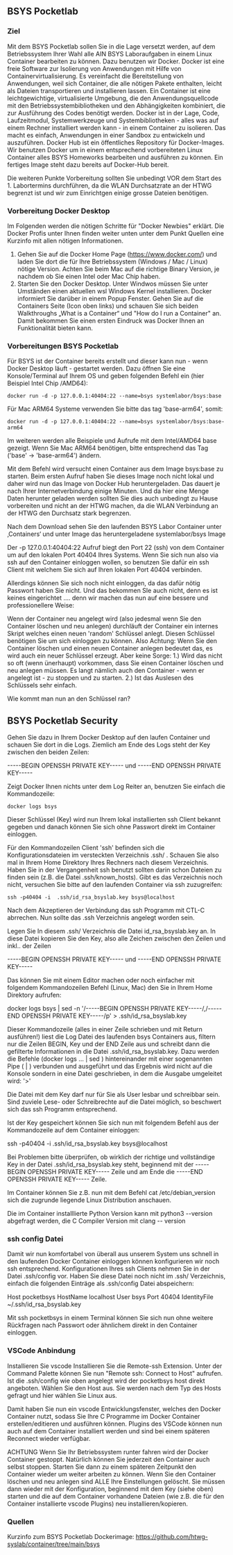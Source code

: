 ## BSYS Pocketlab

### Ziel
Mit dem BSYS Pocketlab sollen Sie in die Lage versetzt werden, auf dem Betriebssystem Ihrer Wahl alle AIN BSYS Laboraufgaben in einem Linux Container bearbeiten zu können. Dazu benutzen wir Docker. 
Docker ist eine freie Software zur Isolierung von Anwendungen mit Hilfe von Containervirtualisierung. Es vereinfacht die Bereitstellung von Anwendungen, weil sich Container, die alle nötigen Pakete enthalten, leicht als Dateien transportieren und installieren lassen. Ein Container ist eine leichtgewichtige, virtualisierte Umgebung, die den Anwendungsquellcode mit den Betriebssystembibliotheken und den Abhängigkeiten kombiniert, die zur Ausführung des Codes benötigt werden. 
Docker ist in der Lage, Code, Laufzeitmodul, Systemwerkzeuge und Systembibliotheken - alles was auf einem Rechner installiert werden kann - in einem Container zu isolieren. Das macht es einfach, Anwendungen in einer Sandbox zu entwickeln und auszuführen. Docker Hub ist ein öffentliches Repository für Docker-Images.
Wir benutzen Docker um in einem entsprechend vorbereiteten Linux Container alles BSYS Homeworks bearbeiten und ausführen zu können. Ein fertiges Image steht dazu bereits auf Docker-Hub bereit.

Die weiteren Punkte Vorbereitung sollten Sie unbedingt VOR dem Start des 1. Labortermins durchführen, da die WLAN Durchsatzrate an der HTWG begrenzt ist und wir zum Einrichtgen einige grosse Dateien benötigen. 

### Vorbereitung Docker Desktop

Im Folgenden werden die nötigen Schritte für "Docker Newbies" erklärt. Die Docker Profis unter Ihnen finden weiter unten unter dem Punkt Quellen eine Kurzinfo mit allen nötigen Informationen.
    
1. Gehen Sie auf die Docker Home Page (https://www.docker.com/) und laden Sie dort die für Ihre Betriebssystem (Windows / Mac / Linux) nötige Version. Achten Sie beim Mac auf die richtige Binary Version, je nachdem ob Sie einen Intel oder Mac Chip haben.
2. Starten Sie den Docker Desktop. Unter Windwos müssen Sie unter Umständen einen aktuellen wsl Windows Kernel installieren. Docker informiert Sie darüber in einem Popup Fenster. Gehen Sie auf die Containers Seite (Icon oben links) und schauen Sie sich beiden Walkthroughs „What is a Container“ und "How do I run a Container" an. Damit bekommen Sie einen ersten Eindruck was Docker Ihnen an Funktionalität bieten kann.

### Vorbereitungen BSYS Pocketlab
Für BSYS ist der Container bereits erstellt und dieser kann nun - wenn Docker Desktop läuft - gestartet werden.
Dazu öffnen Sie eine Konsole/Terminal auf Ihrem OS und geben folgenden Befehl ein (hier Beispiel Intel Chip /AMD64):

    docker run -d -p 127.0.0.1:40404:22 --name=bsys systemlabor/bsys:base

Für Mac ARM64 Systeme verwenden Sie bitte das tag 'base-arm64', somit:
    
    docker run -d -p 127.0.0.1:40404:22 --name=bsys systemlabor/bsys:base-arm64 

Im weiteren werden alle Beispiele und Aufrufe mit dem Intel/AMD64 base gezeigt. Wenn Sie Mac ARM64 benötigen, bitte entsprechend das Tag ('base' -> 'base-arm64') ändern.

Mit dem Befehl wird versucht einen Container aus dem Image bsys:base zu starten. Beim ersten Aufruf haben Sie dieses Image noch nicht lokal und daher wird nun das Image von Docker Hub heruntergeladen. Das dauert je nach Ihrer Internetverbindung einige Minuten. Und da hier eine Menge Daten herunter geladen werden sollten Sie dies auch unbedingt zu Hause vorbereiten und nicht an der HTWG machen, da die WLAN Verbindung an der HTWG den Durchsatz stark begrenzen. 

Nach dem Download sehen Sie den laufenden BSYS Labor Container unter ‚Containers‘ und unter Image das heruntergeladene systemlabor/bsys Image

Der -p 127.0.0.1:40404:22 Aufruf biegt den Port 22 (ssh) von dem Container um auf den lokalen Port 40404 Ihres Systems. Wenn Sie sich nun also via ssh auf den Container einloggen wollen, so benutzen Sie dafür ein ssh Client mit welchem Sie sich auf Ihren lokalen Port 40404 verbinden.

Allerdings können Sie sich noch nicht einloggen, da das dafür nötig Passwort haben Sie nicht. Und das bekommen SIe auch nicht, denn es ist keines eingerichtet .... denn wir machen das nun auf eine bessere und professionellere Weise:
    
Wenn der Container neu angelegt wird (also jedesmal wenn Sie den Container löschen und neu anlegen) durchläuft der Container ein internes Skript welches einen neuen 'random' Schlüssel anlegt. Diesen Schlüssel benötigen Sie um sich einloggen zu können. Also Achtung: Wenn Sie den Container löschen und einen neuen Container anlegen bedeutet das, es wird auch ein neuer Schlüssel erzeugt. Aber keine Sorge:
     1.) Wird das nicht so oft (wenn ünerhaupt) vorkommen, dass Sie einen Container löschen und neu anlegen müssen. Es langt nämlich auch den Container - wenn er angelegt ist - zu stoppen und zu starten.
     2.) Ist das Auslesen des Schlüssels sehr einfach.
 
Wie kommt man nun an den Schlüssel ran?

## BSYS Pocketlab Security
Gehen Sie dazu in Ihrem Docker Desktop auf den laufen Container und schauen Sie dort in die Logs. Ziemlich am Ende des Logs steht der Key zwischen den beiden Zeilen:
    
-----BEGIN OPENSSH PRIVATE KEY-----  und
-----END OPENSSH PRIVATE KEY-----

Zeigt Docker Ihnen nichts unter dem Log Reiter an,  benutzen Sie einfach die Kommandozeile:
    
    docker logs bsys
    
Dieser Schlüssel (Key) wird nun Ihrem lokal installierten ssh Client bekannt gegeben und danach können Sie sich ohne Passwort direkt im Container einloggen. 

Für den Kommandozeilen Client 'ssh' befinden sich die Konfigurationsdateien im versteckten Verzeichnis .ssh/ . Schauen Sie also mal in Ihrem Home Direktory Ihres Rechners nach diesem Verzeichnis. Haben Sie in der Vergangenheit ssh benutzt sollten darin schon Dateien zu finden sein (z.B. die Datei .ssh/known_hosts). Gibt es das Verzeichnis noch nicht, versuchen Sie bitte auf den laufenden Container via ssh zuzugreifen:

    ssh -p40404 -i  .ssh/id_rsa_bsyslab.key bsys@localhost 

Nach dem Akzeptieren der Verbindung das ssh Programm mit CTL-C abrrechen. Nun sollte das .ssh Verzeichnis angelegt worden sein.

Legen Sie In diesem .ssh/ Verzeichnis die Datei id_rsa_bsyslab.key an. In diese Datei kopieren Sie den Key, also alle Zeichen zwischen den Zeilen und inkl.. der Zeilen

-----BEGIN OPENSSH PRIVATE KEY----- und 
-----END OPENSSH PRIVATE KEY-----

Das können Sie mit einem Editor machen oder noch einfacher mit folgendem Kommandozeilen Befehl (Linux, Mac) den Sie in Ihrem Home Direktory aufrufen:
    
docker logs bsys | sed -n '/-----BEGIN OPENSSH PRIVATE KEY-----/,/-----END OPENSSH PRIVATE KEY-----/p' > .ssh/id_rsa_bsyslab.key

Dieser Kommandozeile (alles in einer Zeile schrieben und mit Return ausführen!) liest die Log Datei des laufenden bsys Containers aus, filtern nur die Zeilen BEGIN, Key und der END Zeile aus und schreibt dann die gefilterte Informationen in die Datei .ssh/id_rsa_bsyslab.key. Dazu werden die Befehle (docker logs ... | sed ) hintereinander mit einer sogenannten Pipe ( | ) verbunden und ausgeführt und das Ergebnis wird nicht auf die Konsole sondern in eine Datei geschrieben, in dem die Ausgabe umgeleitet wird:  '>' 

Die Datei mit dem Key darf nur für Sie als User lesbar und schreibbar sein. Sind zuviele Lese- oder Schreibrechte auf die Datei möglich, so beschwert sich das ssh Programm entsprechend. 

Ist der Key gespeichert können Sie sich nun mit folgendem Befehl aus der Kommandozeile auf dem Container einloggen:
    
ssh -p40404 -i  .ssh/id_rsa_bsyslab.key bsys@localhost
 
Bei Problemen bitte überprüfen, ob wirklich der richtige und vollständige Key in der Datei .ssh/id_rsa_bsyslab.key steht, beginnend mit der 
-----BEGIN OPENSSH PRIVATE KEY----- Zeile und am Ende die 
-----END OPENSSH PRIVATE KEY----- Zeile.
    
Im Container können Sie z.B. nun mit dem Befehl cat /etc/debian_version sich die zugrunde liegende Linux Distribution anschauen.

Die im Container installlierte Python Version kann mit 
python3 --version
abgefragt werden, die C Compiler Version mit
clang -- version

### ssh config Datei
Damit wir nun komfortabel von überall aus unserem System uns schnell in den laufenden Docker Container einloggen können konfigurieren wir noch ssh entsprechend. Konfigurationen Ihres ssh Clients nehmen Sie in der Datei .ssh/config vor. Haben Sie diese Datei noch nicht im .ssh/ Verzeichnis, einfach die folgenden Einträge als .ssh/config Datei abspeichern:

Host pocketbsys
    HostName localhost
    User bsys
    Port 40404
    IdentityFile ~/.ssh/id_rsa_bsyslab.key
    
Mit ssh pocketbsys in einem Terminal können Sie sich nun ohne weitere Rückfragen nach Passwort oder ähnlichem direkt in den Container einloggen.

### VSCode Anbindung

Installieren Sie vscode
Installieren Sie die Remote-ssh Extension.
Unter der Command Palette können Sie nun "Remote ssh: Connect to Host" aufrufen. Ist die .ssh/config wie oben angelegt wird der pocketbsys host direkt angeboten. Wählen Sie den Host aus. Sie werden nach dem Typ des Hosts gefragt und hier wählen Sie Linux aus.

Damit haben Sie nun ein vscode Entwicklungsfenster, welches den Docker Container nutzt, sodass Sie Ihre C Programme im Docker Container erstellen/editieren und ausführen können. Plugins des VSCode können nun auch auf dem Container installiert werden und sind bei einem späteren Reconnect wieder verfügbar.

ACHTUNG
Wenn Sie Ihr Betriebssystem runter fahren wird der Docker Container gestoppt. Natürlich können Sie jederzeit den Container auch selbst stoppen. Starten Sie dann zu einem späteren Zeitpunkt den Container wieder um weiter arbeiten zu können. 
Wenn Sie den Container löschen und neu anlegen sind ALLE Ihre Einstellungen gelöscht. Sie müssen dann wieder mit der Konfiguration, beginnend mit dem Key (siehe oben) starten und die auf dem Container vorhandene Dateien (wie z.B. die für den Container installierte vscode Plugins) neu installieren/kopieren.

### Quellen

Kurzinfo zum BSYS Pocketlab Dockerimage: https://github.com/htwg-syslab/container/tree/main/bsys